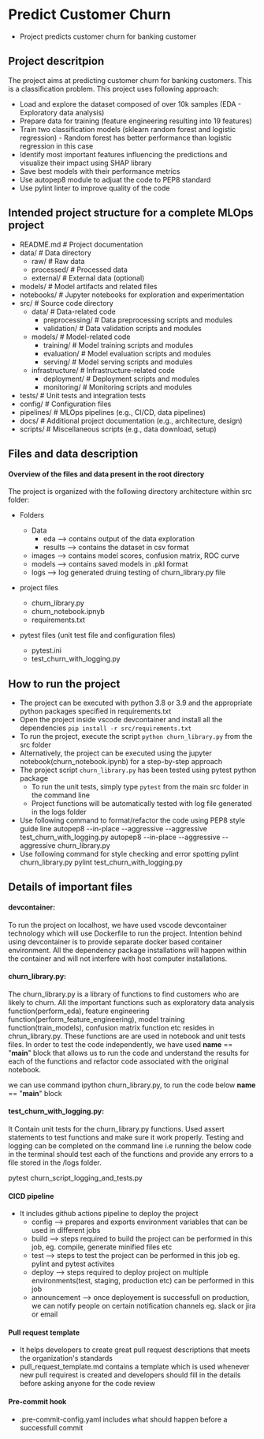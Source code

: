 # Predict Customer Churn
- Project predicts customer churn for banking customer

## Project descritpion
The project aims at predicting customer churn for banking customers. This is a classification problem. This project uses following approach:

- Load and explore the dataset composed of over 10k samples (EDA - Exploratory data analysis)
- Prepare data for training (feature engineering resulting into 19 features)
- Train two classification models (sklearn random forest and logistic regression) - Random forest has better performance than logistic regression in this case
- Identify most important features influencing the predictions and visualize their impact using SHAP library
- Save best models with their performance metrics
- Use autopep8 module to adjuat the code to PEP8 standard
- Use pylint linter to improve quality of the code


## Intended project structure for a complete MLOps project
- README.md                  # Project documentation
- data/                      # Data directory
  - raw/                     # Raw data
  - processed/               # Processed data
  - external/                # External data (optional)
- models/                    # Model artifacts and related files
- notebooks/                 # Jupyter notebooks for exploration and experimentation
- src/                       # Source code directory
  - data/                    # Data-related code
    - preprocessing/         # Data preprocessing scripts and modules
    - validation/            # Data validation scripts and modules
  - models/                  # Model-related code
    - training/              # Model training scripts and modules
    - evaluation/            # Model evaluation scripts and modules
    - serving/               # Model serving scripts and modules
  - infrastructure/          # Infrastructure-related code
    - deployment/            # Deployment scripts and modules
    - monitoring/            # Monitoring scripts and modules
- tests/                     # Unit tests and integration tests
- config/                    # Configuration files
- pipelines/                 # MLOps pipelines (e.g., CI/CD, data pipelines)
- docs/                      # Additional project documentation (e.g., architecture, design)
- scripts/                   # Miscellaneous scripts (e.g., data download, setup)

## Files and data description
#### Overview of the files and data present in the root directory
The project is organized with the following directory architecture within src folder:
- Folders
    - Data      
        - eda       --> contains output of the data exploration
        - results   --> contains the dataset in csv format
    - images        --> contains model scores, confusion matrix, ROC curve
    - models        --> contains saved models in .pkl format
    - logs          --> log generated druing testing of churn_library.py file

- project files 
    - churn_library.py
    - churn_notebook.ipnyb
    - requirements.txt

- pytest files (unit test file and configuration files)
    - pytest.ini
    - test_churn_with_logging.py

## How to run the project
- The project can be executed with python 3.8 or 3.9 and the appropriate python packages specified in requirements.txt
- Open the project inside vscode devcontainer and install all the dependencies `pip install -r src/requirements.txt`
- To run the project, execute the script `python churn_library.py` from the src folder
- Alternatively, the project can be executed using the jupyter notebook(churn_notebook.ipynb) for a step-by-step approach
- The project script `churn_library.py` has been tested using pytest python package
    - To run the unit tests, simply type `pytest` from the main src folder in the command line
    - Project functions will be automatically tested with log file generated in the logs folder
- Use following command to format/refactor the code using PEP8 style guide line
    autopep8 --in-place --aggressive --aggressive test_churn_with_logging.py
    autopep8 --in-place --aggressive --aggressive churn_library.py
- Use following command for style checking and error spotting
    pylint churn_library.py
    pylint test_churn_with_logging.py
    
## Details of important files
#### devcontainer: 
To run the project on localhost, we have used vscode devcontainer technology which will use Dockerfile to run the project.
Intention behind using devcontainer is to provide separate docker based container environment. All the dependency package installations will happen within the container and will not interfere with host computer installations.

#### churn_library.py:
The churn_library.py is a library of functions to find customers who are likely to churn. All the important functions such as exploratory data analysis function(perform_eda), feature engineering function(perform_feature_engineering), model training function(train_models), confusion matrix function etc resides in chrun_library.py. These functions are are used in notebook and unit tests files. In order to test the code independently, we have used  __name__ == "__main__" block that allows us to run the code  and understand the results for each of the functions and refactor code associated with the original notebook.

we can use command ipython churn_library.py, to run the code below  __name__ == "__main__" block

#### test_churn_with_logging.py:
It Contain unit tests for the churn_library.py functions. Used assert statements to test functions and make sure it work properly. Testing and logging can be completed on the command line i.e running the below code in the terminal should test each of the functions and provide any errors to a file stored in the /logs folder.

pytest churn_script_logging_and_tests.py

#### CICD pipeline
- It includes github actions pipeline to deploy the project
    - config        --> prepares and exports environment variables that can be used in different jobs
    - build        --> steps required to build the project can be performed in this job, eg. compile, generate minified files etc
    - test        --> steps to test the project can be performed in this job eg. pylint and pytest activites
    - deploy          --> steps required to deploy project on multiple environments(test, staging, production etc) can be performed in this job
    - announcement          --> once deployement is successfull on production, we can notify people on certain notification channels eg. slack or jira or email

#### Pull request template
- It helps developers to create great pull request descriptions that meets the organization's standards
- pull_request_template.md contains a template which is used whenever new pull requirest is created and developers should
fill in the details before asking anyone for the code review

#### Pre-commit hook
- .pre-commit-config.yaml includes what should happen before a successfull commit